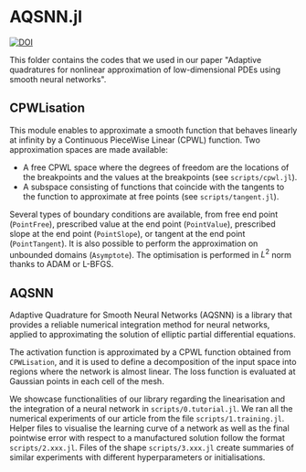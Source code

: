 # AQSNN.jl

[![DOI](https://zenodo.org/badge/614422884.svg)](https://zenodo.org/badge/latestdoi/614422884)

This folder contains the codes that we used in our paper "Adaptive quadratures for nonlinear approximation of low-dimensional PDEs using smooth neural networks".

## CPWLisation

This module enables to approximate a smooth function that behaves linearly at infinity by a Continuous PieceWise Linear (CPWL) function. Two approximation spaces are made available:

* A free CPWL space where the degrees of freedom are the locations of the breakpoints and the values at the breakpoints (see `scripts/cpwl.jl`).
* A subspace consisting of functions that coincide with the tangents to the function to approximate at free points (see `scripts/tangent.jl`).

Several types of boundary conditions are available, from free end point (`PointFree`), prescribed value at the end point (`PointValue`), prescribed slope at the end point (`PointSlope`), or tangent at the end point (`PointTangent`). It is also possible to perform the approximation on unbounded domains (`Asymptote`). The optimisation is performed in $L^2$ norm thanks to ADAM or L-BFGS.

## AQSNN

Adaptive Quadrature for Smooth Neural Networks (AQSNN) is a library that provides a reliable numerical integration method for neural networks, applied to approximating the solution of elliptic partial differential equations.

The activation function is approximated by a CPWL function obtained from `CPWLisation`, and it is used to define a decomposition of the input space into regions where the network is almost linear. The loss function is evaluated at Gaussian points in each cell of the mesh.

We showcase functionalities of our library regarding the linearisation and the integration of a neural network in `scripts/0.tutorial.jl`. We ran all the numerical experiments of our article from the file `scripts/1.training.jl`. Helper files to visualise the learning curve of a network as well as the final pointwise error with respect to a manufactured solution follow the format `scripts/2.xxx.jl`. Files of the shape `scripts/3.xxx.jl` create summaries of similar experiments with different hyperparameters or initialisations.